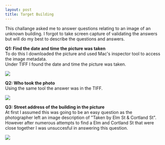 ```yaml
---
layout: post
title: Target Building
---
```


<p class="message">
  This challange asked me to answer questions relating to an image of an unknown building.
  I forgot to take screen capture of validating the answers but will do my best to describe the questions and answers.
</p>

**Q1: Find the date and time the picture was taken**\
To do this I downloaded the picture and used Mac's inspector tool to access the image metadata.\
Under TIFF I found the date and time the picture was taken.

<img src="https://raw.githubusercontent.com/lukej2680/lukej2680.github.io/master/_images/ncl_fall2020/open_source_intelligience/targetbuilding_q1_screenshot.png">

**Q2: Who took the photo**\
Using the same tool the answer was in the TIFF.

<img src="https://raw.githubusercontent.com/lukej2680/lukej2680.github.io/master/_images/ncl_fall2020/open_source_intelligience/targetbuilding_q2_screenshot.png">

**Q3: Street address of the building in the picture**\
At first I assumed this was going to be an easy question as the photographer left an image description of "Taken by Elm St & Cortland St". 
However after numerous attempts to find a Elm and Cortland St that were close together I was unsuccesful in answering this question. 

<img src="https://raw.githubusercontent.com/lukej2680/lukej2680.github.io/master/_images/ncl_fall2020/open_source_intelligience/targetbuilding_q2_screenshot.png">
